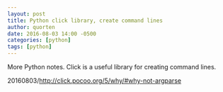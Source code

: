 ```yaml
---
layout: post
title: Python click library, create command lines
author: quorten
date: 2016-08-03 14:00 -0500
categories: [python]
tags: [python]
---
```


More Python notes.  Click is a useful library for creating command
lines.

20160803/http://click.pocoo.org/5/why/#why-not-argparse
